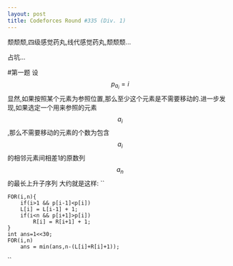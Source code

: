 ```yaml
---
layout: post
title: Codeforces Round #335 (Div. 1)
---
```

颓颓颓,四级感觉药丸,线代感觉药丸,颓颓颓...

占坑...

#第一题
设$$p_{a_i}=i$$显然,如果按照某个元素为参照位置,那么至少这个元素是不需要移动的.进一步发现,如果选定一个用来参照的元素$$a_i$$,那么不需要移动的元素的个数为包含$$a_i$$的相邻元素间相差1的原数列$${a_n}$$的最长上升子序列
大约就是这样:
``
    
    FOR(i,n){
        if(i>1 && p[i-1]<p[i])
        L[i] = L[i-1] + 1;
        if(i<n && p[i+1]>p[i])
            R[i] = R[i+1] + 1;
    }
    int ans=1<<30;
    FOR(i,n)
        ans = min(ans,n-(L[i]+R[i]+1));
``
